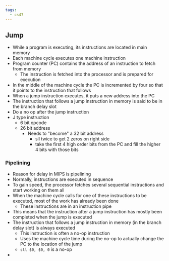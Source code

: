 ```yaml
---
tags:
  - cs47
---
```

## Jump
- While a program is executing, its instructions are located in main memory
- Each machine cycle executes one machine instruction
- Program counter (PC) contains the address of an instruction to fetch from memory
	- The instruction is fetched into the processor and is prepared for execution
- In the middle of the machine cycle the PC is incremented by four so that it points to the instruction that follows
- When a jump instruction executes, it puts a new address into the PC
- The instruction that follows a jump instruction in memory is said to be in the branch delay slot
- Do a no op after the jump instruction
- J type instruction
	- 6 bit opcode
	- 26 bit address
		- Needs to "become" a 32 bit address
			- sll twice to get 2 zeros on right side
			- take the first 4 high order bits from the PC and fill the higher 4 bits with those bits
### Pipelining
- Reason for delay in MIPS is pipelining
- Normally, instructions are executed in sequence
- To gain speed, the processor fetches several sequential instructions and start working on them all
- When the machine cycle calls for one of these instructions to be executed, most of the work has already been done
	- These instructions are in an instruction pipe
- This means that the instruction after a jump instruction has mostly been completed when the jump is executed
- The instruction that follows a jump instruction in memory (in the branch delay slot) is always executed
	- This instruction is often a no-op instruction
	- Uses the machine cycle time during the no-op to actually change the PC to the location of the jump
	- `sll $0, $0, 0` is a no-op
- 